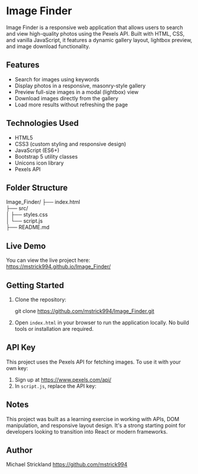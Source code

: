 # Image Finder

Image Finder is a responsive web application that allows users to search and view high-quality photos using the Pexels API. Built with HTML, CSS, and vanilla JavaScript, it features a dynamic gallery layout, lightbox preview, and image download functionality.

## Features

- Search for images using keywords
- Display photos in a responsive, masonry-style gallery
- Preview full-size images in a modal (lightbox) view
- Download images directly from the gallery
- Load more results without refreshing the page

## Technologies Used

- HTML5
- CSS3 (custom styling and responsive design)
- JavaScript (ES6+)
- Bootstrap 5 utility classes
- Unicons icon library
- Pexels API

## Folder Structure

Image_Finder/
├── index.html  
├── src/  
│   ├── styles.css  
│   └── script.js  
├── README.md  

## Live Demo

You can view the live project here:  
https://mstrick994.github.io/Image_Finder/

## Getting Started

1. Clone the repository:

   git clone https://github.com/mstrick994/Image_Finder.git

2. Open `index.html` in your browser to run the application locally. No build tools or installation are required.

## API Key

This project uses the Pexels API for fetching images. To use it with your own key:

1. Sign up at https://www.pexels.com/api/
2. In `script.js`, replace the API key:

 

## Notes

This project was built as a learning exercise in working with APIs, DOM manipulation, and responsive layout design. It's a strong starting point for developers looking to transition into React or modern frameworks.

## Author

Michael Strickland
https://github.com/mstrick994

